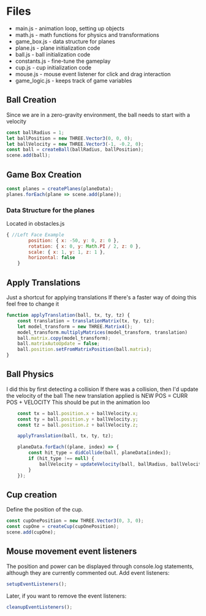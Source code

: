 # Files
- main.js - animation loop, setting up objects
- math.js - math functions for physics and transformations
- game_box.js - data structure for planes
- plane.js - plane initialization code
- ball.js - ball initialization code
- constants.js - fine-tune the gameplay
- cup.js - cup initialization code
- mouse.js - mouse event listener for click and drag interaction
- game_logic.js - keeps track of game variables

## Ball Creation
Since we are in a zero-gravity environment, the ball needs to start with a velocity
```javascript
const ballRadius = 1;
let ballPosition = new THREE.Vector3(0, 0, 0);
let ballVelocity = new THREE.Vector3(-1, -0.2, 0);
const ball = createBall(ballRadius, ballPosition);
scene.add(ball);
```

## Game Box Creation
```javascript
const planes = createPlanes(planeData);
planes.forEach(plane => scene.add(plane));
```

### Data Structure for the planes
Located in obstacles.js
```javascript
{ //Left Face Example
        position: { x: -50, y: 0, z: 0 },
        rotation: { x: 0, y: Math.PI / 2, z: 0 },
        scale: { x: 1, y: 1, z: 1 },
        horizontal: false
    }
```

## Apply Translations
Just a shortcut for applying translations
If there's a faster way of doing this feel free to change it
```javascript
function applyTranslation(ball, tx, ty, tz) {
    const translation = translationMatrix(tx, ty, tz);
    let model_transform = new THREE.Matrix4(); 
    model_transform.multiplyMatrices(model_transform, translation) 
    ball.matrix.copy(model_transform);
    ball.matrixAutoUpdate = false;
    ball.position.setFromMatrixPosition(ball.matrix);
}
```

## Ball Physics
I did this by first detecting a collision
If there was a collision, then I'd update the velocity of the ball
The new translation applied is NEW POS = CURR POS + VELOCITY
This should be put in the animation loo
```javascript
    const tx = ball.position.x + ballVelocity.x;
    const ty = ball.position.y + ballVelocity.y;
    const tz = ball.position.z + ballVelocity.z;

    applyTranslation(ball, tx, ty, tz);

    planeData.forEach((plane, index) => {
        const hit_type = didCollide(ball, planeData[index]);
        if (hit_type !== null) {
            ballVelocity = updateVelocity(ball, ballRadius, ballVelocity, planeData[index], hit_type);
        }
    });
```

## Cup creation
Define the position of the cup. 
```javascript
const cupOnePosition = new THREE.Vector3(0, 3, 0);
const cupOne = createCup(cupOnePosition);
scene.add(cupOne);
```

## Mouse movement event listeners
The position and power can be displayed through console.log statements, although they are currently commented out. 
Add event listeners:
```javascript
setupEventListeners();
```

Later, if you want to remove the event listeners:
```javascript
cleanupEventListeners();
```